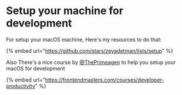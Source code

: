 # Setup your machine for development

For setup your macOS machine, Here's my resources to do that:&#x20;

{% embed url="https://github.com/stars/zeyadetman/lists/setup" %}

Also There's a nice course by [@ThePrimeagen](https://twitter.com/ThePrimeagen) to help you setup your macOS for development

{% embed url="https://frontendmasters.com/courses/developer-productivity" %}
